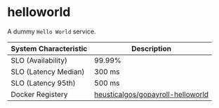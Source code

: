 # helloworld
A dummy `Hello World` service.

| System Characteristic | Description |
|--------------------|------------|
| SLO (Availability) | 99.99% |
| SLO (Latency Median) | 300 ms |
| SLO (Latency 95th) | 500 ms |
| Docker Registery | [heusticalgos/gopayroll-helloworld](https://hub.docker.com/r/heusticalgos/gopayroll-helloworld) |
